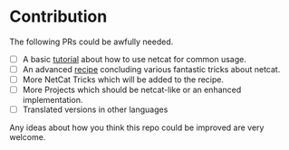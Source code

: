 # Contribution

The following PRs could be awfully needed.

- [ ] A basic [tutorial](./netcat-recipe/basic.md) about how to use netcat for common usage.
- [ ] An advanced [recipe](./netcat-recipe/advanced.md) concluding various fantastic tricks about netcat.
- [ ] More NetCat Tricks which will be added to the recipe.
- [ ] More Projects which should be netcat-like or an enhanced implementation.
- [ ] Translated versions in other languages

Any ideas about how you think this repo could be improved are very welcome.
